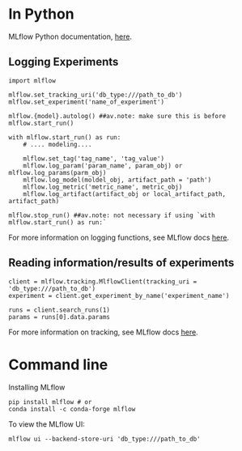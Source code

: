 # In Python 
MLflow Python documentation, [here](https://www.mlflow.org/docs/latest/python_api/index.html).

## Logging Experiments
```
import mlflow
```

```
mlflow.set_tracking_uri('db_type:///path_to_db') 
mlflow.set_experiment('name_of_experiment')
```

```
mlflow.{model}.autolog() ##av.note: make sure this is before mlflow.start_run()

with mlflow.start_run() as run:
	# .... modeling....

	mlflow.set_tag('tag_name', 'tag_value')
	mlflow.log_param('param_name', param_obj) or mlflow.log_params(parm_obj)
	mlflow.log_model(moldel_obj, artifact_path = 'path')
	mlflow.log_metric('metric_name', metric_obj)
	mlflow.log_artifact(artifact_obj or local_artifact_path, artifact_path)
	
mlflow.stop_run() ##av.note: not necessary if using `with mlflow.start_run() as run:`
```

For more information on logging functions, see MLflow docs [here](https://www.mlflow.org/docs/latest/tracking.html#logging-functions).

## Reading information/results of experiments

```
client = mlflow.tracking.MlflowClient(tracking_uri = 'db_type:///path_to_db')
experiment = client.get_experiment_by_name('experiment_name')

runs = client.search_runs(1)
params = runs[0].data.params
```

For more information on tracking, see MLflow docs [here](https://www.mlflow.org/docs/latest/python_api/mlflow.tracking.html).

# Command line 

Installing MLflow

```
pip install mlflow # or 
conda install -c conda-forge mlflow
```

To view the MLflow UI:

```
mlflow ui --backend-store-uri 'db_type:///path_to_db'
```

